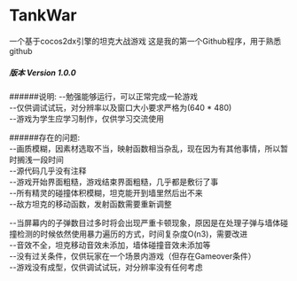 # TankWar
一个基于cocos2dx引擎的坦克大战游戏
这是我的第一个Github程序，用于熟悉github
##### 版本 Version 1.0.0

######说明:
--勉强能够运行，可以正常完成一轮游戏  
--仅供调试试玩，对分辨率以及窗口大小要求严格为(640 * 480)  
--游戏为学生应学习制作，仅供学习交流使用  

######存在的问题:  
--画质模糊，因素材选取不当，映射函数相当杂乱，现在因为有其他事情，所以暂时搁浅一段时间  
--源代码几乎没有注释  
--游戏开始界面粗糙，游戏结束界面粗糙，几乎都是敷衍了事  
--所有精灵的碰撞体积模糊，坦克能开到墙里然后出不来  
--敌方坦克的移动函数，发射函数需要重新调整  
  
--当屏幕内的子弹数目过多时将会出现严重卡顿现象，原因是在处理子弹与墙体碰撞检测的时候依然使用暴力遍历的方式，时间复杂度O(n3)，需要改进  
--音效不全，坦克移动音效未添加，墙体碰撞音效未添加等  
--没有过关条件，仅供玩家在一个场景内游戏（但存在Gameover条件）  
--游戏没有成型，仅供调试试玩，对分辨率没有任何考虑

